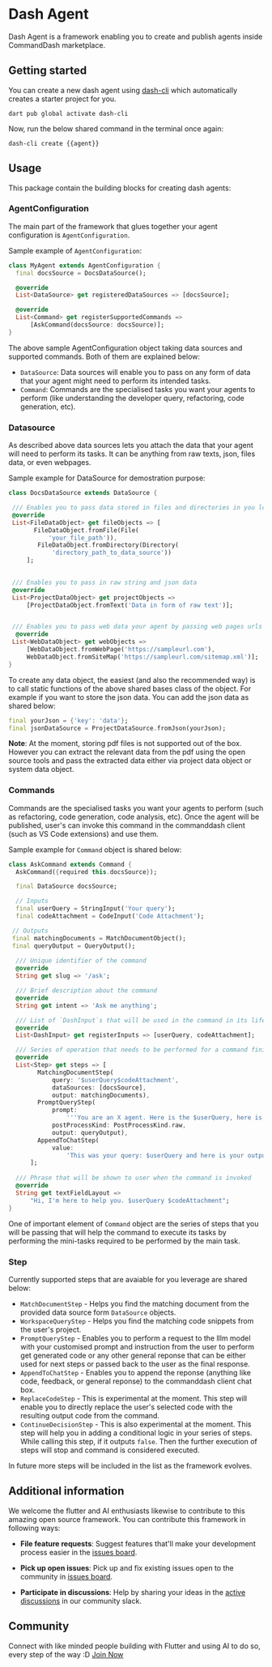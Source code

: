 # Dash Agent 

Dash Agent is a framework enabling you to create and publish agents inside CommandDash marketplace. 

## Getting started

You can create a new dash agent using [dash-cli](https://pub.dev/packages/dash_cli) which automatically creates a starter project for you. 

```shell
dart pub global activate dash-cli
```

Now, run the below shared command in the terminal once again:

```shell
dash-cli create {{agent}}
```

## Usage

This package contain the building blocks for creating dash agents:

### AgentConfiguration

The main part of the framework that glues together your agent configuration is `AgentConfiguration`.

Sample example of `AgentConfiguration`:

```dart
class MyAgent extends AgentConfiguration {
  final docsSource = DocsDataSource();

  @override
  List<DataSource> get registeredDataSources => [docsSource];

  @override
  List<Command> get registerSupportedCommands =>
      [AskCommand(docsSource: docsSource)];
}
```

The above sample AgentConfiguration object taking data sources and supported commands. Both of them are explained below:

- `DataSource`: Data sources will enable you to pass on any form of data that your agent might need to perform its intended tasks.
- `Command`: Commands are the specialised tasks you want your agents to perform (like understanding the developer query, refactoring, code generation, etc).

### Datasource

As described above data sources lets you attach the data that your agent will need to perform its tasks. It can be anything from raw texts, json, files data, or even webpages.

Sample example for DataSource for demostration purpose:

```dart
class DocsDataSource extends DataSource {

 /// Enables you to pass data stored in files and directories in you local system.
 @override
 List<FileDataObject> get fileObjects => [
       FileDataObject.fromFile(File(
           'your_file_path')),
        FileDataObject.fromDirectory(Directory(
            'directory_path_to_data_source'))
     ];
 

 /// Enables you to pass in raw string and json data
 @override
 List<ProjectDataObject> get projectObjects =>
     [ProjectDataObject.fromText('Data in form of raw text')];


 /// Enables you to pass web data your agent by passing web pages urls or sitemaps in the object.
  @override
 List<WebDataObject> get webObjects =>
     [WebDataObject.fromWebPage('https://sampleurl.com'), 
     WebDataObject.fromSiteMap('https://sampleurl.com/sitemap.xml')];
}
```

To create any data object, the easiest (and also the recommended way) is to call static functions of the above shared bases class of the object. For example if you want to store the json data. You can add the json data as shared below:

```dart
final yourJson = {'key': 'data'};
final jsonDataSource = ProjectDataSource.fromJson(yourJson);
```

**Note**: At the moment, storing pdf files is not supported out of the box. However you can extract the relevant data from the pdf using the open source tools and pass the extracted data either via project data object or system data object.

### Commands

Commands are the specialised tasks you want your agents to perform  (such as refactoring, code generation, code analysis, etc). Once the agent will be published, user's can invoke this command in the commanddash client (such as VS Code extensions) and use them. 

Sample example for `Command` object is shared below:

```dart
class AskCommand extends Command {
  AskCommand({required this.docsSource});

  final DataSource docsSource;

  // Inputs
  final userQuery = StringInput('Your query');
  final codeAttachment = CodeInput('Code Attachment');

 // Outputs
 final matchingDocuments = MatchDocumentObject();
 final queryOutput = QueryOutput();
  
  /// Unique identifier of the command
  @override
  String get slug => '/ask';

  /// Brief description about the command
  @override
  String get intent => 'Ask me anything';

  /// List of `DashInput`s that will be used in the command in its lifecycle
  @override
  List<DashInput> get registerInputs => [userQuery, codeAttachment];

  /// Series of operation that needs to be performed for a command finish its task
  @override
  List<Step> get steps => [
        MatchingDocumentStep(
            query: '$userQuery$codeAttachment',
            dataSources: [docsSource],
            output: matchingDocuments),
        PromptQueryStep(
            prompt:
                '''You are an X agent. Here is the $userQuery, here is the document references: $matchingDocuments. Answer the user's query.''',
            postProcessKind: PostProcessKind.raw,
            output: queryOutput),
        AppendToChatStep(
            value:
                'This was your query: $userQuery and here is your output: $queryOutput'),
      ];
 
  /// Phrase that will be shown to user when the command is invoked
  @override
  String get textFieldLayout =>
      "Hi, I'm here to help you. $userQuery $codeAttachment";
}
```

One of important element of `Command` object are the series of steps that you will be passing that will help the command to execute its tasks by performing the mini-tasks required to be performed by the main task.


### Step

Currently supported steps that are avaiable for you leverage are shared below:

- `MatchDocumentStep` - Helps you find the matching document from the provided data source form `DataSource` objects.
- `WorkspaceQueryStep` - Helps you find the matching code snippets from the user's project.
- `PromptQueryStep` - Enables you to perform a request to the lllm model with your customised prompt and instruction from the user to perform get generated code or any other general reponse that can be either used for next steps or passed back to the user as the final response.
- `AppendToChatStep` - Enables you to append the reponse (anything like code, feedback, or general reponse) to the commanddash client chat box.
- `ReplaceCodeStep` - This is experimental at the moment. This step will enable you to directly replace the user's selected code with the resulting output code from the command.
- `ContinueDecisionStep` - This is also experimental at the moment. This step will help you in adding a conditional logic in your series of steps. While calling this step, if it outputs `false`. Then the further execution of steps will stop and command is considered executed.

In future more steps will be included in the list as the framework evolves.

## Additional information

We welcome the flutter and AI enthusiasts likewise to contribute to this amazing open source framework. You can contribute this framework in following ways:

-  **File feature requests**: Suggest features that'll make your development process easier in the [issues board](https://github.com/CommandDash/packages/issues).

-  **Pick up open issues**: Pick up and fix existing issues open to the community in [issues board](https://github.com/CommandDash/packages/issues).

-  **Participate in discussions**: Help by sharing your ideas in the [active discussions](https://join.slack.com/t/welltested-ai/shared_invite/zt-25u09fty8-gaggH9HbmopB~4tialTrlA) in our community slack.


## Community

Connect with like minded people building with Flutter and using AI to do so, every step of the way :D [Join Now](https://join.slack.com/t/welltested-ai/shared_invite/zt-25u09fty8-gaggH9HbmopB~4tialTrlA)